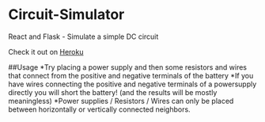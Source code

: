 # Circuit-Simulator
React and Flask - Simulate a simple DC circuit

Check it out on [Heroku](https://circuit-simulator.herokuapp.com/)

##Usage
*Try placing a power supply and then some resistors and wires that connect from the positive and negative terminals of the battery
*If you have wires connecting the positive and negative terminals of a powersupply directly you will short the battery! (and the results will be mostly meaningless)
*Power supplies / Resistors / Wires can only be placed between horizontally or vertically connected neighbors.
